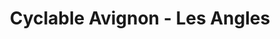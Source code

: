 ---
title: "Cyclable Avignon - Les Angles"
url: /les-angles/cyclable-avignon-les-angles/
shop: Fahrrad
---